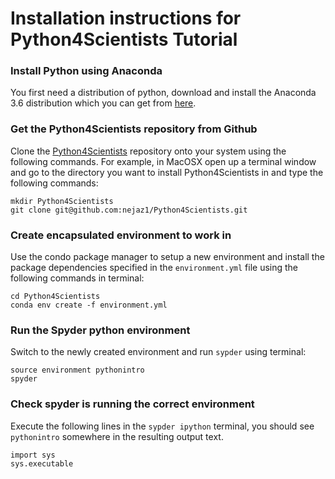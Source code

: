 # Installation instructions for Python4Scientists Tutorial	

### Install Python using Anaconda

You first need a distribution of python, download and install the Anaconda 3.6 distribution which you can get from [here](https://www.anaconda.com/downloads).

### Get the Python4Scientists repository from Github

Clone the [Python4Scientists](https://github.com/nejaz1/Python4Scientists) repository onto your system using the following commands. For example, in  MacOSX open up a terminal window and go to the directory you want to install Python4Scientists in and type the following commands:

```
mkdir Python4Scientists
git clone git@github.com:nejaz1/Python4Scientists.git
```

### Create encapsulated environment to work in

Use the condo package manager to setup a new environment and install the package dependencies specified in the `environment.yml` file using the following commands in terminal:

```
cd Python4Scientists
conda env create -f environment.yml
```

### Run the Spyder python environment

Switch to the newly created environment and run `sypder` using terminal:

```
source environment pythonintro
spyder
```

### Check spyder is running the correct environment

Execute the following lines in the `sypder ipython` terminal, you should see `pythonintro` somewhere in the resulting output text.

```
import sys
sys.executable
```







